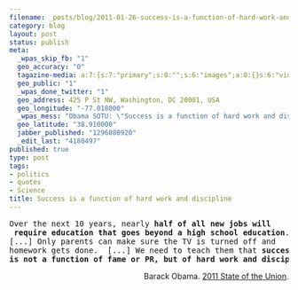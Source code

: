 ```yaml
--- 
filename: _posts/blog/2011-01-26-success-is-a-function-of-hard-work-and-discipline.md
category: blog
layout: post
status: publish
meta: 
  _wpas_skip_fb: "1"
  geo_accuracy: "0"
  tagazine-media: a:7:{s:7:"primary";s:0:"";s:6:"images";a:0:{}s:6:"videos";a:0:{}s:11:"image_count";s:1:"0";s:6:"author";s:7:"4180497";s:7:"blog_id";s:7:"8438084";s:9:"mod_stamp";s:19:"2011-01-26 22:29:01";}
  geo_public: "1"
  _wpas_done_twitter: "1"
  geo_address: 425 P St NW, Washington, DC 20001, USA
  geo_longitude: "-77.018000"
  _wpas_mess: "Obama SOTU: \"Success is a function of hard work and discipline\". (should not)"
  geo_latitude: "38.910000"
  jabber_published: "1296080920"
  _edit_last: "4180497"
published: true
type: post
tags: 
- politics
- quotes
- Science
title: Success is a function of hard work and discipline
---
```

<pre>Over the next 10 years, nearly <strong>half of all new jobs will</strong>
<strong> require education that goes beyond a high school education</strong>. 
[...] Only parents can make sure the TV is turned off and 
homework gets done.  [...] We need to teach them that <strong>success </strong>
<strong>is not a function of fame or PR, </strong><strong>but of hard work </strong><strong>and discipline</strong>.</pre>
<p style="text-align:right;">Barack Obama. <a href="https://www.whitehouse.gov/the-press-office/2011/01/25/remarks-president-state-union-address">2011 State of the Union</a>.</p>
